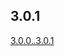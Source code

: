 <!-- Release notes generated using automated workflow -->

## 3.0.1
[3.0.0..3.0.1](https://github.com/chandratop/release-note-generation-demo/compare/3.0.0..3.0.1)
<!--- feat body end -->
<!--- break body end -->
<!--- sop body end -->

</details>
<!--- other body end -->
